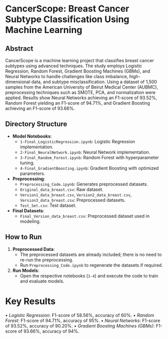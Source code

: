 # CancerScope: Breast Cancer Subtype Classification Using Machine Learning

## Abstract
CancerScope is a machine learning project that classifies breast cancer subtypes using advanced techniques. The study employs Logistic Regression, Random Forest, Gradient Boosting Machines (GBMs), and Neural Networks to handle challenges like class imbalance, high-dimensional data, and subtype misclassification. Using a dataset of 1,500 samples from the American University of Beirut Medical Center (AUBMC), preprocessing techniques such as SMOTE, PCA, and normalization were applied. Results show Neural Networks achieving an F1-score of 93.52%, Random Forest yielding an F1-score of 94.71%, and Gradient Boosting achieving an F1-score of 93.66%.

## Directory Structure
* **Model Notebooks**:
  - `1-Final_LogisticRegression.ipynb`: Logistic Regression implementation.
  - `2-Final_NeuralNetwork.ipynb`: Neural Network implementation.
  - `3-Final_Random_Forest.ipynb`: Random Forest with hyperparameter tuning.
  - `4-Final_GradientBoosting.ipynb`: Gradient Boosting with optimized parameters.
* **Preprocessing**:
  - `Preprocessing_Code.ipynb`: Generates preprocessed datasets.
  - `Original_data_breast.csv`: Raw dataset.
  - `Version1_data_breast.csv`, `Version2_data_breast.csv`, `Version3_data_breast.csv`: Preprocessed datasets.
  - `Test_Set.csv`: Test dataset.
* **Final Datasets**:
  - `Final_Version_data_breast.csv`: Preprocessed dataset used in modeling.

## How to Run
1. **Preprocessed Data**:
   - The preprocessed datasets are already included; there is no need to re-run the preprocessing.
   - Run `Preprocessing_Code.ipynb` to regenerate the datasets if required.
2. **Run Models**:
   - Open the respective notebooks (`1-4`) and execute the code to train and evaluate models.

# Key Results

•⁠  ⁠*Logistic Regression*: F1-score of 58.56%, accuracy of 60%.
•⁠  ⁠*Random Forest*: F1-score of 94.71%, accuracy of 95%.
•⁠  ⁠*Neural Networks*: F1-score of 93.52%, accuracy of 90.20%.
•⁠  ⁠*Gradient Boosting Machines (GBMs)*: F1-score of 93.66%, accuracy of 94%.
